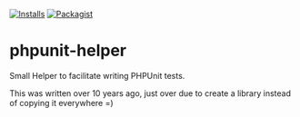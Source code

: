 [![Installs](https://img.shields.io/packagist/dt/estheban/phpunit-helper.svg)](https://packagist.org/packages/estheban/phpunit-helper/stats)
[![Packagist](https://img.shields.io/packagist/v/estheban/phpunit-helper.svg)](https://packagist.org/packages/estheban/phpunit-helper)

# phpunit-helper

Small Helper to facilitate writing PHPUnit tests.

This was written over 10 years ago, just over due to create a library instead of copying it everywhere =)
